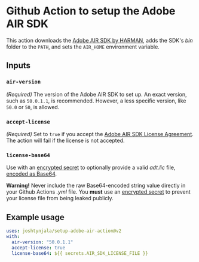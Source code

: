 # Github Action to setup the Adobe AIR SDK

This action downloads the [Adobe AIR SDK by HARMAN](https://airsdk.harman.com/), adds the SDK's _bin_ folder to the `PATH`, and sets the `AIR_HOME` environment variable.

## Inputs

### `air-version`

_(Required)_ The version of the Adobe AIR SDK to set up. An exact version, such as `50.0.1.1`, is recommended. However, a less specific version, like `50.0` or `50`, is allowed.

### `accept-license`

_(Required)_ Set to `true` if you accept the [Adobe AIR SDK License Agreement](https://airsdk.harman.com/assets/pdfs/HARMAN%20AIR%20SDK%20License%20Agreement.pdf). The action will fail if the license is not accepted.

### `license-base64`

Use with an [encrypted secret](https://docs.github.com/en/actions/security-guides/encrypted-secrets) to optionally provide a valid _adt.lic_ file, [encoded as Base64](https://docs.github.com/en/actions/security-guides/encrypted-secrets#storing-base64-binary-blobs-as-secrets).

**Warning!** Never include the raw Base64-encoded string value directly in your Github Actions _.yml_ file. You **must** use an [encrypted secret](https://docs.github.com/en/actions/security-guides/encrypted-secrets) to prevent your license file from being leaked publicly.

## Example usage

```yml
uses: joshtynjala/setup-adobe-air-action@v2
with:
  air-version: "50.0.1.1"
  accept-license: true
  license-base64: ${{ secrets.AIR_SDK_LICENSE_FILE }}
```
